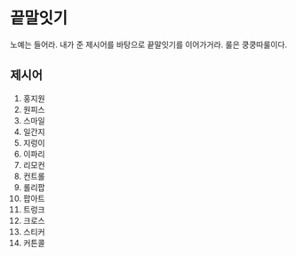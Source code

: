 # 끝말잇기

노예는 들어라. 내가 준 제시어를 바탕으로 끝말잇기를 이어가거라. 룰은 쿵쿵따룰이다.



## 제시어

1. 홍지원
2. 원피스
3. 스마일
4. 일간지
5. 지렁이
6. 이파리
7. 리모컨
8. 컨트롤
9. 롤리팝
10. 팝아트
11. 트렁크
12. 크로스
13. 스티커
14. 커튼콜